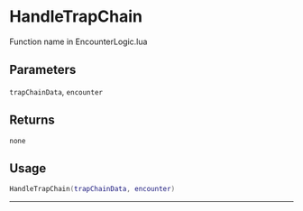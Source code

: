 # HandleTrapChain
Function name in EncounterLogic.lua
## Parameters
`trapChainData`, `encounter`
## Returns
`none`
## Usage
```lua
HandleTrapChain(trapChainData, encounter)
```
---

